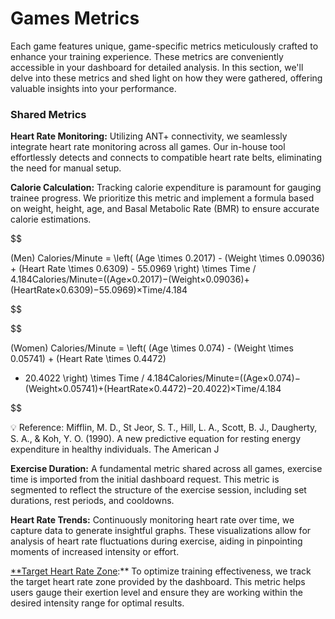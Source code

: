 # Games Metrics

Each game features unique, game-specific metrics meticulously crafted to enhance your training experience. These metrics are conveniently accessible in your dashboard for detailed analysis. In this section, we'll delve into these metrics and shed light on how they were gathered, offering valuable insights into your performance.

### Shared Metrics

**Heart Rate Monitoring:** Utilizing ANT+ connectivity, we seamlessly integrate heart rate monitoring across all games. Our in-house tool effortlessly detects and connects to compatible heart rate belts, eliminating the need for manual setup.

**Calorie Calculation:** Tracking calorie expenditure is paramount for gauging trainee progress. We prioritize this metric and implement a formula based on weight, height, age, and Basal Metabolic Rate (BMR) to ensure accurate calorie estimations.

$$

(Men) Calories/Minute
= \left( (Age \times 0.2017) - (Weight \times 0.09036) + (Heart Rate
\times 0.6309) - 55.0969 \right) \times Time /
4.184Calories/Minute=((Age×0.2017)−(Weight×0.09036)+(HeartRate×0.6309)−55.0969)×Time/4.184

$$

$$

(Women) Calories/Minute
= \left( (Age
\times 0.074) - (Weight \times 0.05741) + (Heart Rate \times 0.4472)
- 20.4022 \right) \times Time /
4.184Calories/Minute=((Age×0.074)−(Weight×0.05741)+(HeartRate×0.4472)−20.4022)×Time/4.184

$$

<aside>
💡 Reference:
Mifflin, M. D., St Jeor, S. T., Hill, L. A., Scott, B. J., Daugherty, S. A., & Koh, Y. O. (1990). A new predictive equation for resting energy expenditure in healthy individuals. The American J

</aside>

**Exercise Duration:** A fundamental metric shared across all games, exercise time is imported from the initial dashboard request. This metric is segmented to reflect the structure of the exercise session, including set durations, rest periods, and cooldowns.

**Heart Rate Trends:** Continuously monitoring heart rate over time, we capture data to generate insightful graphs. These visualizations allow for analysis of heart rate fluctuations during exercise, aiding in pinpointing moments of increased intensity or effort.

[**Target Heart Rate Zone](https://www.trainerplan.co/en/heart-rate-zones-calculator/):** To optimize training effectiveness, we track the target heart rate zone provided by the dashboard. This metric helps users gauge their exertion level and ensure they are working within the desired intensity range for optimal results.
